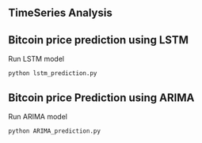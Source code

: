 ## TimeSeries Analysis

## Bitcoin price prediction using LSTM
Run LSTM model
```
python lstm_prediction.py
```

## Bitcoin price Prediction using ARIMA
Run ARIMA model
```
python ARIMA_prediction.py
```